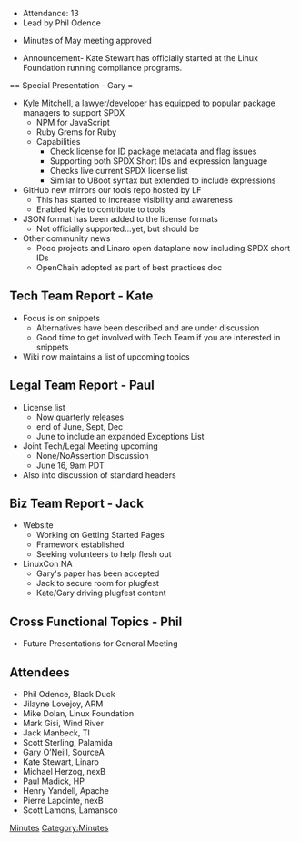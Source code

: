   - Attendance: 13
  - Lead by Phil Odence

<!-- end list -->

  - Minutes of May meeting approved

<!-- end list -->

  - Announcement- Kate Stewart has officially started at the Linux
    Foundation running compliance programs.

\== Special Presentation - Gary =

  - Kyle Mitchell, a lawyer/developer has equipped to popular package
    managers to support SPDX
      - NPM for JavaScript
      - Ruby Grems for Ruby
      - Capabilities
          - Check license for ID package metadata and flag issues
          - Supporting both SPDX Short IDs and expression language
          - Checks live current SPDX license list
          - Similar to UBoot syntax but extended to include expressions
  - GitHub new mirrors our tools repo hosted by LF
      - This has started to increase visibility and awareness
      - Enabled Kyle to contribute to tools
  - JSON format has been added to the license formats
      - Not officially supported...yet, but should be
  - Other community news
      - Poco projects and Linaro open dataplane now including SPDX short
        IDs
      - OpenChain adopted as part of best practices doc

## Tech Team Report - Kate

  - Focus is on snippets
      - Alternatives have been described and are under discussion
      - Good time to get involved with Tech Team if you are interested
        in snippets
  - Wiki now maintains a list of upcoming topics

## Legal Team Report - Paul

  - License list
      - Now quarterly releases
      - end of June, Sept, Dec
      - June to include an expanded Exceptions List
  - Joint Tech/Legal Meeting upcoming
      - None/NoAssertion Discussion
      - June 16, 9am PDT
  - Also into discussion of standard headers

## Biz Team Report - Jack

  - Website
      - Working on Getting Started Pages
      - Framework established
      - Seeking volunteers to help flesh out
  - LinuxCon NA
      - Gary's paper has been accepted
      - Jack to secure room for plugfest
      - Kate/Gary driving plugfest content

## Cross Functional Topics - Phil

  - Future Presentations for General Meeting

## Attendees

  - Phil Odence, Black Duck
  - Jilayne Lovejoy, ARM
  - Mike Dolan, Linux Foundation
  - Mark Gisi, Wind River
  - Jack Manbeck, TI
  - Scott Sterling, Palamida
  - Gary O’Neill, SourceA
  - Kate Stewart, Linaro
  - Michael Herzog, nexB
  - Paul Madick, HP
  - Henry Yandell, Apache
  - Pierre Lapointe, nexB
  - Scott Lamons, Lamansco

[Minutes](Category:General "wikilink")
[Category:Minutes](Category:Minutes "wikilink")
